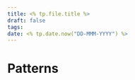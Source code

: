 ```yaml
---
title: <% tp.file.title %>
draft: false
tags: 
date: <% tp.date.now("DD-MMM-YYYY") %>
---
```

# Patterns